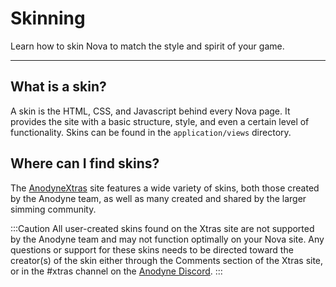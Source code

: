 # Skinning

Learn how to skin Nova to match the style and spirit of your game.

---

## What is a skin?

A skin is the HTML, CSS, and Javascript behind every Nova page. It provides the site with a basic structure, style, and even a certain level of functionality. Skins can be found in the `application/views` directory.

## Where can I find skins?

The [AnodyneXtras](https://xtras.anodyne-productions.com/) site features a wide variety of skins, both those created by the Anodyne team, as well as many created and shared by the larger simming community.

:::Caution
All user-created skins found on the Xtras site are not supported by the Anodyne team and may not function optimally on your Nova site. Any questions or support for these skins needs to be directed toward the creator(s) of the skin either through the Comments section of the Xtras site, or in the #xtras channel on the [Anodyne Discord](https://discord.gg/7WmKUks).
:::
